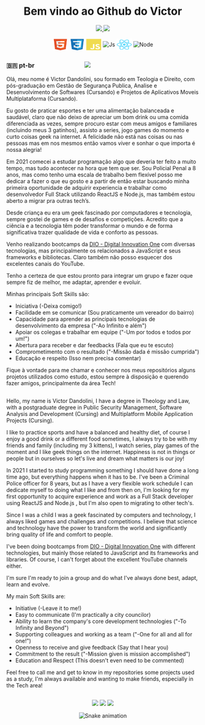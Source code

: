 <h1 align="center">Bem vindo ao Github do Victor</h1>
<div align="center">
  <a href="https://github.com/victordandolini">
    <img height="180em" src="https://github-readme-stats.vercel.app/api?username=victordandolini&show_icons=true&theme=merko&include_all_commits=true&count_private=true"/>
  <img height="180em" src="https://github-readme-stats.vercel.app/api/top-langs/?username=victordandolini&layout=compact&langs_count=7&theme=merko"/></a>
</div>
<div align="center" style="display: inline_block"><br>
  <img align="center" alt="HTML" height="30" width="40" src="https://raw.githubusercontent.com/devicons/devicon/master/icons/html5/html5-original.svg">
  <img align="center" alt="CSS" height="30" width="40" src="https://raw.githubusercontent.com/devicons/devicon/master/icons/css3/css3-original.svg">
  <img align="center" alt="Js" height="30" width="40" src="https://raw.githubusercontent.com/devicons/devicon/master/icons/javascript/javascript-plain.svg">
  <img align="center" alt="Js" height="30" width="40" src="https://cdn.jsdelivr.net/gh/devicons/devicon/icons/bootstrap/bootstrap-plain.svg">
  <img align="center" alt="React" height="30" width="40" src="https://raw.githubusercontent.com/devicons/devicon/master/icons/react/react-original.svg">
  <img align="center" alt="Node" height="30" width="30" src="https://user-images.githubusercontent.com/4727/38117885-69734bbc-336c-11e8-8653-86b0fa071896.png">
<!--   <img align="center" alt="Python" height="30" width="40" src="https://raw.githubusercontent.com/devicons/devicon/master/icons/python/python-original.svg"> -->
</div>
  
##

<img align="right" width="300em" src="https://c.tenor.com/y2JXkY1pXkwAAAAC/cat-computer.gif">
<div>
<h3>🇧🇷 pt-br</h3>

<p>Olá, meu nome é Victor Dandolini, sou formado em Teologia e Direito, com pós-graduação em Gestão de Segurança Publica, Analise e Desenvolvimento de Softwares (Cursando) e Projetos de Aplicativos Moveis Multiplataforma (Cursando).</p>

<p>Eu gosto de praticar esportes e ter uma alimentação balanceada e saudável, claro que não deixo de apreciar um bom drink ou uma comida diferenciada as vezes, sempre procuro estar com meus amigos e familiares (incluindo meus 3 gatinhos), assisto a series, jogo games do momento e curto coisas geek na internet. A felicidade não está nas coisas ou nas pessoas mas em nos mesmos então vamos viver e sonhar o que importa é nossa alegria!</p>

<p>Em 2021 comecei a estudar programação algo que deveria ter feito a muito tempo, mas tudo acontecer na hora que tem que ser. Sou Policial Penal a 8 anos, mas como tenho uma escala de trabalho bem flexível posso me dedicar a fazer o que eu gosto e a partir de então estar buscando minha primeira oportunidade de adquirir experiencia e trabalhar como desenvolvedor Full Stack utilizando ReactJS e Node.js, mas também estou aberto a migrar pra outras tech’s.</p>

<p>Desde criança eu era um geek fascinado por computadores e tecnologia, sempre gostei de games e de desafios e competições. Acredito que a ciência e a tecnologia têm poder transformar o mundo e de forma significativa trazer qualidade de vida e conforto as pessoas.</p>

<p>Venho realizando bootcamps da <a href="https://www.dio.me/"> DIO - Digital Innovation One</a> com diversas tecnologias, mas principalmente os relacionados a JavaScript e seus frameworks e bibliotecas. Claro também não posso esquecer dos excelentes canais do YouTube.</p>

<p>Tenho a certeza de que estou pronto para integrar um grupo e fazer oque sempre fiz de melhor, me adaptar, aprender e evoluir.</p>

<p>Minhas principais Soft Skills são:</p>
<ul>
  <li>Iniciativa (-Deixa comigo!)</li>
  <li>Facilidade em se comunicar (Sou praticamente um vereador do bairro)</li>
  <li>Capacidade para aprender as principais tecnologias de desenvolvimento da empresa ("-Ao Infinito e além")</li>
  <li>Apoiar os colegas e trabalhar em equipe ("-Um por todos e todos por um!")</li>
  <li>Abertura para receber e dar feedbacks (Fala que eu te escuto)</li>
  <li>Comprometimento com o resultado ("-Missão dada é missão cumprida")</li>
  <li>Educação e respeito (Isso nem precisa comentar)</li>
 </ul>

<p>Fique à vontade para me chamar e conhecer nos meus repositórios alguns projetos utilizados como estudo, estou sempre à disposição e querendo fazer amigos, principalmente da área Tech!</p>
</div>

##

<p>Hello, my name is Victor Dandolini, I have a degree in Theology and Law, with a postgraduate degree in Public Security Management, Software Analysis and Development (Cursing) and Multiplatform Mobile Application Projects (Cursing).</p>

<p>I like to practice sports and have a balanced and healthy diet, of course I enjoy a good drink or a different food sometimes, I always try to be with my friends and family (including my 3 kittens), I watch series, play games of the moment and I like geek things on the internet. Happiness is not in things or people but in ourselves so let's live and dream what matters is our joy!</p>

<p>In 2021 I started to study programming something I should have done a long time ago, but everything happens when it has to be. I've been a Criminal Police officer for 8 years, but as I have a very flexible work schedule I can dedicate myself to doing what I like and from then on, I'm looking for my first opportunity to acquire experience and work as a Full Stack developer using ReactJS and Node.js , but I'm also open to migrating to other tech's.</p>

<p>Since I was a child I was a geek fascinated by computers and technology, I always liked games and challenges and competitions. I believe that science and technology have the power to transform the world and significantly bring quality of life and comfort to people.</p>

<p>I've been doing bootcamps from <a href="https://www.dio.me/"> DIO - Digital Innovation One</a> with different technologies, but mainly those related to JavaScript and its frameworks and libraries. Of course, I can't forget about the excellent YouTube channels either.</p>

<p>I'm sure I'm ready to join a group and do what I've always done best, adapt, learn and evolve.</p>

<p>My main Soft Skills are:</p>
<ul>
  <li>Initiative (-Leave it to me!)</li>
  <li>Easy to communicate (I'm practically a city councilor)</li>
  <li>Ability to learn the company's core development technologies ("-To Infinity and Beyond")</li>
  <li>Supporting colleagues and working as a team ("-One for all and all for one!")</li>
  <li>Openness to receive and give feedback (Say that I hear you)</li>
  <li>Commitment to the result ("-Mission given is mission accomplished")</li>
  <li>Education and Respect (This doesn't even need to be commented)</li>
 </ul>

<p>Feel free to call me and get to know in my repositories some projects used as a study, I'm always available and wanting to make friends, especially in the Tech area!</p>

##

<div align="center"> 
  <a href="https://instagram.com/victordandolini" target="_blank"><img src="https://img.shields.io/badge/-Instagram-%23E4405F?style=for-the-badge&logo=instagram&logoColor=white" target="_blank"></a>
<!--  	<a href="" target="_blank"><img src="https://img.shields.io/badge/Discord-7289DA?style=for-the-badge&logo=discord&logoColor=white" target="_blank"></a>  -->
  <a href = "mailto:victordandolini@hotmail.com"><img src="https://img.shields.io/badge/-Gmail-%23333?style=for-the-badge&logo=gmail&logoColor=white" target="_blank"></a>
  <a href="https://br.linkedin.com/in/victordandolini" target="_blank"><img src="https://img.shields.io/badge/-LinkedIn-%230077B5?style=for-the-badge&logo=linkedin&logoColor=white" target="_blank"></a> 
 
  ![Snake animation](https://github.com/victordandolini/victordandolini/blob/output/github-contribution-grid-snake.svg)
 
</div>
